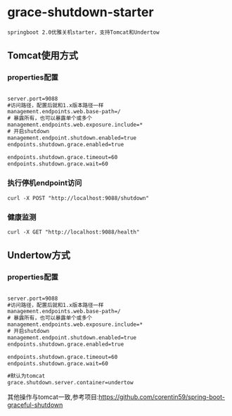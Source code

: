 # grace-shutdown-starter
```$xslt
springboot 2.0优雅关机starter，支持Tomcat和Undertow
```
## Tomcat使用方式

### properties配置

```xml

server.port=9088
#访问路径，配置后就和1.x版本路径一样
management.endpoints.web.base-path=/
# 暴露所有，也可以暴露单个或多个
management.endpoints.web.exposure.include=*
# 开启shutdown
management.endpoint.shutdown.enabled=true
endpoints.shutdown.grace.enabled=true

endpoints.shutdown.grace.timeout=60
endpoints.shutdown.grace.wait=60

```

### 执行停机endpoint访问
```curl
curl -X POST "http://localhost:9088/shutdown"
```

### 健康监测

```curl
curl -X GET "http://localhost:9088/health"
```

## Undertow方式

### properties配置

```xml

server.port=9088
#访问路径，配置后就和1.x版本路径一样
management.endpoints.web.base-path=/
# 暴露所有，也可以暴露单个或多个
management.endpoints.web.exposure.include=*
# 开启shutdown
management.endpoint.shutdown.enabled=true
endpoints.shutdown.grace.enabled=true

endpoints.shutdown.grace.timeout=60
endpoints.shutdown.grace.wait=60

#默认为tomcat
grace.shutdown.server.container=undertow

```

其他操作与tomcat一致,参考项目:https://github.com/corentin59/spring-boot-graceful-shutdown
